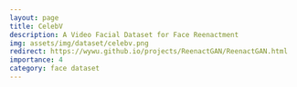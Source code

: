 ```yaml
---
layout: page
title: CelebV
description: A Video Facial Dataset for Face Reenactment
img: assets/img/dataset/celebv.png
redirect: https://wywu.github.io/projects/ReenactGAN/ReenactGAN.html
importance: 4
category: face dataset
---
```


